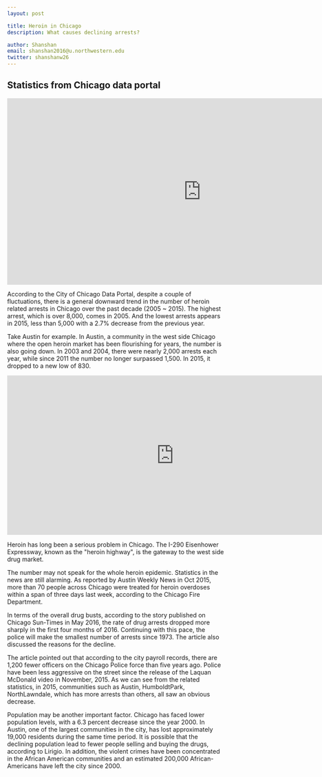 ```yaml
---
layout: post

title: Heroin in Chicago 
description: What causes declining arrests?

author: Shanshan
email: shanshan2016@u.northwestern.edu
twitter: shanshanw26
---
```


## Statistics from Chicago data portal

<iframe width="898.5" height="433.5" seamless frameborder="0" scrolling="no" src="https://docs.google.com/spreadsheets/d/1538B4R9Y87ScfxQcSsZ0aoRk5Un4Gf9LCzgO9oBdJcM/pubchart?oid=1022308284&amp;format=image"></iframe>

According to the City of Chicago Data Portal, despite a couple of fluctuations, there is a general downward trend in the number of heroin related arrests in Chicago over the past decade (2005 ~ 2015). The highest arrest, which is over 8,000, comes in 2005. And the lowest arrests appears in 2015, less than 5,000 with a 2.7% decrease from the previous year. 

Take Austin for example. In Austin, a community in the west side Chicago where the open heroin market has been flourishing for years, the number is also going down. In 2003 and 2004, there were nearly 2,000 arrests each year, while since 2011 the number no longer surpassed 1,500. In 2015, it dropped to a new low of 830.

<iframe width="774" height="371" seamless frameborder="0" scrolling="no" src="https://docs.google.com/spreadsheets/d/1538B4R9Y87ScfxQcSsZ0aoRk5Un4Gf9LCzgO9oBdJcM/pubchart?oid=2099594162&amp;format=image"></iframe>

Heroin has long been a serious problem in Chicago. The I-290 Eisenhower Expressway, known as the "heroin highway", is the gateway to the west side drug market. 

The number may not speak for the whole heroin epidemic. Statistics in the news are still alarming. As reported by Austin Weekly News in Oct 2015, more than 70 people across Chicago were treated for heroin overdoses within a span of three days last week, according to the Chicago Fire Department.

In terms of the overall drug busts, according to the story published on Chicago Sun-Times in May 2016, the rate of drug arrests dropped more sharply in the first four months of 2016. Continuing with this pace, the police will make the smallest number of arrests since 1973. The article also discussed the reasons for the decline. 

The article pointed out that according to the city payroll records, there are 1,200 fewer officers on the Chicago Police force than five years ago. Police have been less aggressive on the street since the release of the Laquan McDonald video in November, 2015. As we can see from the related statistics, in 2015, communities such as Austin, HumboldtPark, NorthLawndale, which has more arrests than others, all saw an obvious decrease.  

Population may be another important factor. Chicago has faced lower population levels, with a 6.3 percent decrease since the year 2000. In Austin, one of the largest communities in the city, has lost approximately 19,000 residents during the same time period. It is possible that the declining population lead to fewer people selling and buying the drugs, according to Lirigio. In addition, the violent crimes have been concentrated in the African American communities and an estimated 200,000 African-Americans have left the city since 2000.





